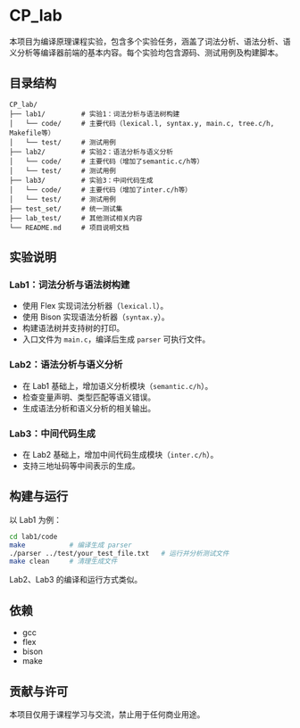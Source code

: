 # CP_lab

本项目为编译原理课程实验，包含多个实验任务，涵盖了词法分析、语法分析、语义分析等编译器前端的基本内容。每个实验均包含源码、测试用例及构建脚本。

## 目录结构

```
CP_lab/
├── lab1/         # 实验1：词法分析与语法树构建
│   └── code/     # 主要代码（lexical.l, syntax.y, main.c, tree.c/h, Makefile等）
│   └── test/     # 测试用例
├── lab2/         # 实验2：语法分析与语义分析
│   └── code/     # 主要代码（增加了semantic.c/h等）
│   └── test/     # 测试用例
├── lab3/         # 实验3：中间代码生成
│   └── code/     # 主要代码（增加了inter.c/h等）
│   └── test/     # 测试用例
├── test_set/     # 统一测试集
├── lab_test/     # 其他测试相关内容
└── README.md     # 项目说明文档
```

## 实验说明

### Lab1：词法分析与语法树构建
- 使用 Flex 实现词法分析器（`lexical.l`）。
- 使用 Bison 实现语法分析器（`syntax.y`）。
- 构建语法树并支持树的打印。
- 入口文件为 `main.c`，编译后生成 `parser` 可执行文件。

### Lab2：语法分析与语义分析
- 在 Lab1 基础上，增加语义分析模块（`semantic.c/h`）。
- 检查变量声明、类型匹配等语义错误。
- 生成语法分析和语义分析的相关输出。

### Lab3：中间代码生成
- 在 Lab2 基础上，增加中间代码生成模块（`inter.c/h`）。
- 支持三地址码等中间表示的生成。

## 构建与运行

以 Lab1 为例：

```bash
cd lab1/code
make           # 编译生成 parser
./parser ../test/your_test_file.txt   # 运行并分析测试文件
make clean     # 清理生成文件
```

Lab2、Lab3 的编译和运行方式类似。

## 依赖

- gcc
- flex
- bison
- make

## 贡献与许可

本项目仅用于课程学习与交流，禁止用于任何商业用途。